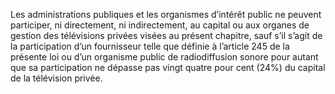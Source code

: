 Les administrations publiques et les organismes d’intérêt public ne peuvent participer, ni directement, ni indirectement, au capital ou aux organes de gestion des télévisions privées visées au présent chapitre, sauf s’il s’agit de la participation d’un fournisseur telle que définie à l’article 245 de la présente loi ou d’un organisme public de radiodiffusion sonore pour autant que sa participation ne dépasse pas vingt quatre pour cent (24%) du capital de la télévision privée.